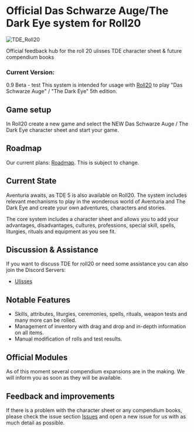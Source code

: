 
# Official Das Schwarze Auge/The Dark Eye system for Roll20
![TDE_Roll20](https://user-images.githubusercontent.com/75448500/133844250-62f177c1-af3a-4f1c-bdc1-114162286011.jpg)

Official feedback hub for the roll 20 ulisses TDE character sheet & future compendium books


### Current Version:
0.9 Beta - test
This system is intended for usage with [Roll20](http://https://roll20.net//) to play "Das Schwarze Auge" / "The Dark Eye" 5th edition.

## Game setup
In Roll20 create a new game and select the NEW Das Schwarze Auge / The Dark Eye character sheet and start your game.

## Roadmap
Our current plans: [Roadmap](https://github.com/Plushtoast/TDE-Roll20-Official/milestones). This is subject to change.


## Current State
Aventuria awaits, as TDE 5 is also available on Roll20.
The system includes  relevant mechanisms to play in the wonderous world of Aventuria and The Dark Eye and create your own adventures, characters and stories.

The core system includes a character sheet and allows you to add your advantages, disadvantages, cultures, professions, special skill, spells, liturgies, rituals and equipment as you see fit.

## Discussion & Assistance
If you want to discuss TDE for roll20 or need some assistance you can also join the Discord Servers:
* [Ulisses](https://discord.gg/WXu4m8sc)

## Notable Features
* Skills, attributes, liturgies, ceremonies, spells, rituals, weapon tests and many more can be rolled.
* Management of inventory with drag and drop and in-depth information on all items.
* Manual modification of rolls and test results.


## Official Modules
As of this moment several compendium expansions are in the making. We will inform you as soon as they will be available.

## Feedback and improvements
If there is a problem with the character sheet or any compendium books, please check the issue section [Issues](https://github.com/Plushtoast/TDE-Roll20-Official/issues) and open a new issue for us with as much detail as possible.
